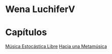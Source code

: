 # Wena LuchiferV

# Capítulos
[Música Estocástica Libre](contenidos/1_musica_estocastica_libre.md)
[Hacia una Metamúsica](contenidos/metamusica.md)